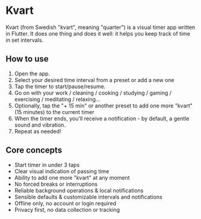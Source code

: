 # Kvart

Kvart (from Swedish "kvart", meaning "quarter") is a visual timer app written in Flutter. 
It does one thing and does it well: it helps you keep track of time in set intervals.

## How to use
1. Open the app.
2. Select your desired time interval from a preset or add a new one
3. Tap the timer to start/pause/resume.
4. Go on with your work / cleaning / cooking / studying / gaming / exercising / meditating / relaxing...
5. Optionally, tap the "+ 15 min" or another preset to add one more "kvart" (15 minutes) to the current timer
6. When the timer ends, you'll receive a notification - by default, a gentle sound and vibration.
7. Repeat as needed!


## Core concepts
- Start timer in under 3 taps
- Clear visual indication of passing time
- Ability to add one more "kvart" at any moment
- No forced breaks or interruptions
- Reliable background operations & local notifications
- Sensible defaults & customizable intervals and notifications
- Offline only, no account or login required
- Privacy first, no data collection or tracking
